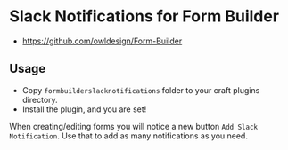 # Slack Notifications for Form Builder

* https://github.com/owldesign/Form-Builder


## Usage

* Copy `formbuilderslacknotifications` folder to your craft plugins directory.
* Install the plugin, and you are set!

When creating/editing forms you will notice a new button `Add Slack Notification`. Use that to add as many notifications as you need.
